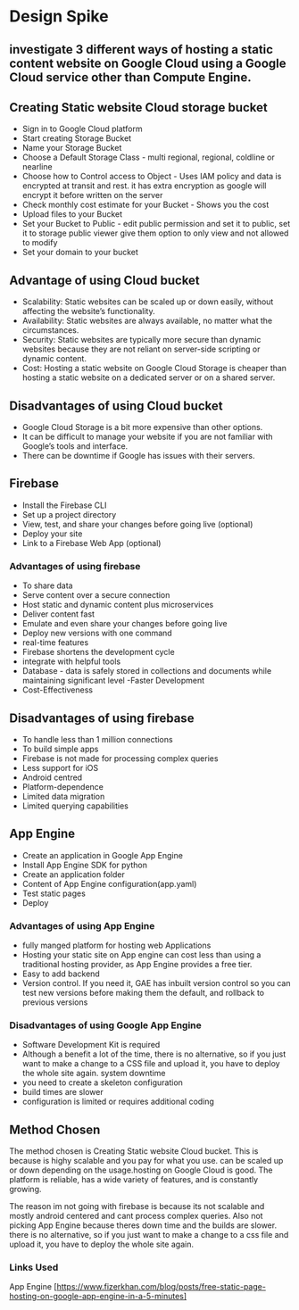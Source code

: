 # Design Spike
## investigate 3 different ways of hosting a static content website on Google Cloud using a Google Cloud service other than Compute Engine.

## Creating Static website Cloud storage bucket 
- Sign in to Google Cloud platform 
- Start creating Storage Bucket
- Name your Storage Bucket
- Choose a Default Storage Class - multi regional, regional, coldline or nearline 
- Choose how to Control access to Object - Uses IAM policy and data is encrypted at transit and rest. it has extra encryption as google will encrypt it before written on the server 
- Check monthly cost estimate for your Bucket - Shows you the cost 
- Upload files to your Bucket 
- Set your Bucket to Public - edit public permission and set it to public, set it to storage public viewer give them option to only view and not allowed to modify 
- Set your domain to your bucket


## Advantage of using Cloud bucket 
- Scalability: Static websites can be scaled up or down easily, without affecting the website’s functionality.
- Availability: Static websites are always available, no matter what the circumstances.
- Security: Static websites are typically more secure than dynamic websites because they are not reliant on server-side scripting or dynamic content.
- Cost: Hosting a static website on Google Cloud Storage is cheaper than hosting a static website on a dedicated server or on a shared server.

## Disadvantages of using Cloud bucket 
- Google Cloud Storage is a bit more expensive than other options.
- It can be difficult to manage your website if you are not familiar with Google’s tools and interface.
- There can be downtime if Google has issues with their servers.

## Firebase 
- Install the Firebase CLI
- Set up a project directory
- View, test, and share your changes before going live (optional)
- Deploy your site
- 	Link to a Firebase Web App (optional)

### Advantages of using firebase
- To share data
- Serve content over a secure connection
- Host static and dynamic content plus microservices
- Deliver content fast
- Emulate and even share your changes before going live
- Deploy new versions with one command
- real-time features
- Firebase shortens the development cycle
- integrate with helpful tools
- Database - data is safely stored in collections and documents while maintaining significant level 
-Faster Development 
- Cost-Effectiveness 


## Disadvantages of using firebase
- To handle less than 1 million connections
- To build simple apps
- Firebase is not made for processing complex queries
- Less support for iOS
- Android centred
- Platform-dependence
- Limited data migration
- Limited querying capabilities

## App Engine
- Create an application in Google App Engine
- Install App Engine SDK for python 
- Create an application folder
- Content of App Engine configuration(app.yaml)
- Test static pages
- Deploy

### Advantages of using App Engine
- fully manged platform for hosting web Applications 
- Hosting your static site on App engine can cost less than using a traditional hosting provider, as App Engine provides a free tier.
- Easy to add backend
- Version control. If you need it, GAE has inbuilt version control so you can test new versions before making them the default, and rollback to previous versions 

### Disadvantages of using Google App Engine
- Software Development Kit is required
- Although a benefit a lot of the time, there is no alternative, so if you just want to make a change to a CSS file and upload it, you have to deploy the whole site again. system downtime
- you need to create a skeleton configuration
- build times are slower
- configuration is limited or requires additional coding


## Method Chosen 
The method chosen is Creating Static website Cloud bucket. This is because is highy scalable and you pay for what you use. can be scaled up or down depending on the usage.hosting on Google Cloud is good. The platform is reliable, has a wide variety of features, and is constantly growing.

The reason im not going with firebase is because its not scalable and mostly android centered and cant process complex queries. Also not picking App Engine because theres down time and the builds are slower. there is no alternative, so if you just want to make a change to a css file and upload it, you have to deploy the whole site again.

### Links Used 
App Engine [https://www.fizerkhan.com/blog/posts/free-static-page-hosting-on-google-app-engine-in-a-5-minutes]

